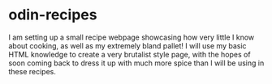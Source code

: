 # odin-recipes
I am setting up a small recipe webpage showcasing how very little I know about cooking, as well as my extremely bland pallet! I will use my basic HTML knowledge to create a very brutalist style page, with the hopes of soon coming back to dress it up with much more spice than I will be using in these recipes.